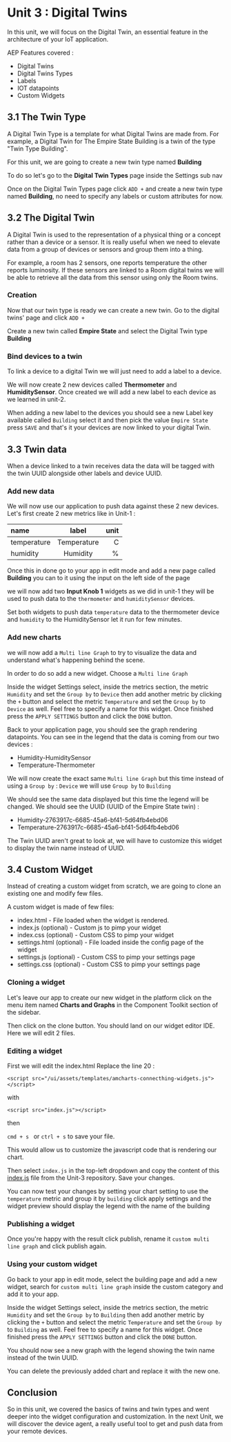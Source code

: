 # Unit 3 : Digital Twins

In this unit, we will focus on the Digital Twin, an essential feature in the architecture of your IoT application.

AEP Features covered :
* Digital Twins
* Digital Twins Types
* Labels
* IOT datapoints
* Custom Widgets

## 3.1 The Twin Type

A Digital Twin Type is a template for what Digital Twins are made from. For example, a Digital Twin for The Empire State Building is a twin of the type "Twin Type Building".

For this unit, we are going to create a new twin type named **Building**

To do so let's go to the **Digital Twin Types** page inside the Settings sub nav

Once on the Digital Twin Types page click `ADD +` and create a new twin type named **Building**, no need to specify any labels or custom attributes for now.


## 3.2 The Digital Twin

A Digital Twin is used to the representation of a physical thing or a concept rather than a device or a sensor. It is really useful when we need to elevate data from a group of devices or sensors and group them into a thing.

For example, a room has 2 sensors, one reports temperature the other reports luminosity. If these sensors are linked to a Room digital twins we will be able to retrieve all the data from this sensor using only the Room twins.

### Creation
Now that our twin type is ready we can create a new twin. Go to the digital twins' page and click `ADD +`

Create a new twin called **Empire State** and select the Digital Twin type **Building**

### Bind devices to a twin

To link a device to a digital Twin we will just need to add a label to a device.

We will now create 2 new devices called **Thermometer** and **HumiditySensor**. Once created we will add a new label to each device as we learned in unit-2.

When adding a new label to the devices you should see a new Label key available called `Building` select it and then pick the value `Empire State` press `SAVE` and that's it your devices are now linked to your digital Twin.


## 3.3 Twin data

When a device linked to a twin receives data the data will be tagged with the twin UUID alongside other labels and device UUID.

### Add new data
We will now use our application to push data against these 2 new devices. Let's first create 2 new metrics like in Unit-1 :

| name | label | unit |
| :--- | :---: | ---: |
| temperature | Temperature | C |
| humidity | Humidity | % |


Once this in done go to your app in edit mode and add a new page called **Building** you can to it using the input on the left side of the page

we will now add two **Input Knob 1** widgets as we did in unit-1
they will be used to push data to the `thermometer` and `humiditySensor` devices.

Set both widgets to push data `temperature` data to the thermometer device and `humidity` to the HumiditySensor let it run for few minutes.

### Add new charts

we will now add a `Multi line Graph` to try to visualize the data and understand what's happening behind the scene.

In order to do so add a new widget. Choose a `Multi line Graph`

Inside the widget Settings select, inside the metrics section, the metric `Humidity` and set the `Group by` to `Device` then add another metric by clicking the `+` button and select the metric `Temperature` and set the `Group by` to `Device` as well.
Feel free to specify a name for this widget.
Once finished press the `APPLY SETTINGS` button and click the `DONE` button.

Back to your application page, you should see the graph rendering datapoints. You can see in the legend that the data is coming from our two devices :
* Humidity-HumiditySensor
* Temperature-Thermometer

We will now create the exact same `Multi line Graph` but this time instead of using a `Group by` : `Device` we will use `Group by` to `Building`

We should see the same data displayed but this time the legend will be changed. We should see the UUID (UUID of the Empire State twin) :
* Humidity-2763917c-6685-45a6-bf41-5d64fb4ebd06
* Temperature-2763917c-6685-45a6-bf41-5d64fb4ebd06

The Twin UUID aren't great to look at, we will have to customize this widget to display the twin name instead of UUID.

## 3.4 Custom Widget

Instead of creating a custom widget from scratch, we are going to clone an existing one and modify few files.

A custom widget is made of few files:
* index.html - File loaded when the widget is rendered.
* index.js (optional) - Custom js to pimp your widget
* index.css (optional) - Custom CSS to pimp your widget
* settings.html (optional) - File loaded inside the config page of the widget
* settings.js (optional) - Custom CSS to pimp your settings page
* settings.css (optional) - Custom CSS to pimp your settings page

### Cloning a widget

Let's leave our app to create our new widget in the platform click on the menu item named **Charts and Graphs** in the Component Toolkit section of the sidebar.

Then click on the clone button. You should land on our widget editor IDE. Here we will edit 2 files.

### Editing a widget
First we will edit the index.html
Replace the line 20 :

` <script src="/ui/assets/templates/amcharts-connecthing-widgets.js"></script> `

with

`<script src="index.js"></script> `

then

`cmd + s ` or `ctrl + s` to save your file.

This would allow us to customize the javascript code that is rendering our chart.

Then select `index.js` in the top-left dropdown and copy the content of this [index.js](https://github.com/Davra/DavraStarterGuide/blob/main/Unit-3/index.js) file from the Unit-3 repository. Save your changes.

You can now test your changes by setting your chart setting to use the `temperature` metric and group it by `building` click apply settings and the widget preview should display the legend with the name of the building

### Publishing a widget

Once you're happy with the result click publish, rename it `custom multi line graph` and click publish again.


### Using your custom widget

Go back to your app in edit mode, select the building page and add a new widget, search for `custom multi line graph` inside the custom category and add it to your app.

Inside the widget Settings select, inside the metrics section, the metric `Humidity` and set the `Group by` to `Building` then add another metric by clicking the `+` button and select the metric `Temperature` and set the `Group by` to `Building` as well.
Feel free to specify a name for this widget.
Once finished press the `APPLY SETTINGS` button and click the `DONE` button.

You should now see a new graph with the legend showing the twin name instead of the twin UUID.

You can delete the previously added chart and replace it with the new one.

## Conclusion

So in this unit, we covered the basics of twins and twin types and went deeper into the widget configuration and customization. In the next Unit, we will discover the device agent, a really useful tool to get and push data from your remote devices.
